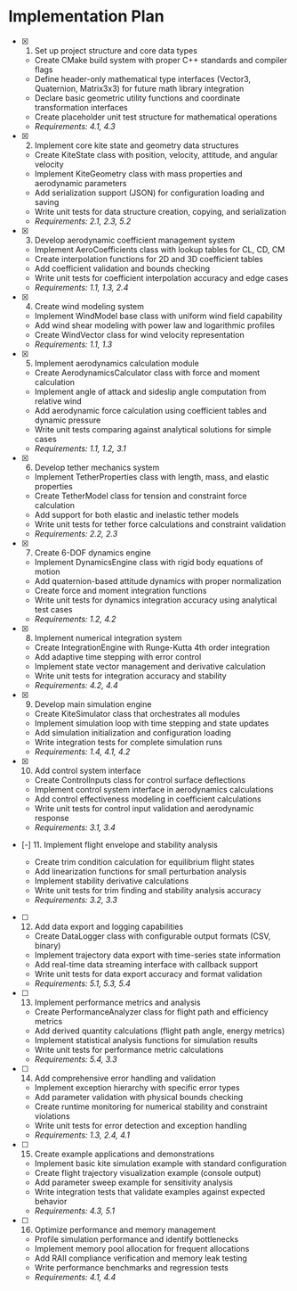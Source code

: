 # Implementation Plan

- [x] 1. Set up project structure and core data types



  - Create CMake build system with proper C++ standards and compiler flags
  - Define header-only mathematical type interfaces (Vector3, Quaternion, Matrix3x3) for future math library integration
  - Declare basic geometric utility functions and coordinate transformation interfaces
  - Create placeholder unit test structure for mathematical operations
  - _Requirements: 4.1, 4.3_

- [x] 2. Implement core kite state and geometry data structures





  - Create KiteState class with position, velocity, attitude, and angular velocity
  - Implement KiteGeometry class with mass properties and aerodynamic parameters
  - Add serialization support (JSON) for configuration loading and saving
  - Write unit tests for data structure creation, copying, and serialization
  - _Requirements: 2.1, 2.3, 5.2_

- [x] 3. Develop aerodynamic coefficient management system





  - Implement AeroCoefficients class with lookup tables for CL, CD, CM
  - Create interpolation functions for 2D and 3D coefficient tables
  - Add coefficient validation and bounds checking
  - Write unit tests for coefficient interpolation accuracy and edge cases
  - _Requirements: 1.1, 1.3, 2.4_

- [x] 4. Create wind modeling system






  - Implement WindModel base class with uniform wind field capability
  - Add wind shear modeling with power law and logarithmic profiles
  - Create WindVector class for wind velocity representation
  - _Requirements: 1.1, 1.3_

- [x] 5. Implement aerodynamics calculation module






  - Create AerodynamicsCalculator class with force and moment calculation
  - Implement angle of attack and sideslip angle computation from relative wind
  - Add aerodynamic force calculation using coefficient tables and dynamic pressure
  - Write unit tests comparing against analytical solutions for simple cases
  - _Requirements: 1.1, 1.2, 3.1_

- [x] 6. Develop tether mechanics system






  - Implement TetherProperties class with length, mass, and elastic properties
  - Create TetherModel class for tension and constraint force calculation
  - Add support for both elastic and inelastic tether models
  - Write unit tests for tether force calculations and constraint validation
  - _Requirements: 2.2, 2.3_

- [x] 7. Create 6-DOF dynamics engine






  - Implement DynamicsEngine class with rigid body equations of motion
  - Add quaternion-based attitude dynamics with proper normalization
  - Create force and moment integration functions
  - Write unit tests for dynamics integration accuracy using analytical test cases
  - _Requirements: 1.2, 4.2_

- [x] 8. Implement numerical integration system






  - Create IntegrationEngine with Runge-Kutta 4th order integration
  - Add adaptive time stepping with error control
  - Implement state vector management and derivative calculation
  - Write unit tests for integration accuracy and stability
  - _Requirements: 4.2, 4.4_

- [x] 9. Develop main simulation engine






  - Create KiteSimulator class that orchestrates all modules
  - Implement simulation loop with time stepping and state updates
  - Add simulation initialization and configuration loading
  - Write integration tests for complete simulation runs
  - _Requirements: 1.4, 4.1, 4.2_

- [x] 10. Add control system interface










  - Create ControlInputs class for control surface deflections
  - Implement control system interface in aerodynamics calculations
  - Add control effectiveness modeling in coefficient calculations
  - Write unit tests for control input validation and aerodynamic response
  - _Requirements: 3.1, 3.4_

- [-] 11. Implement flight envelope and stability analysis



  - Create trim condition calculation for equilibrium flight states
  - Add linearization functions for small perturbation analysis
  - Implement stability derivative calculations
  - Write unit tests for trim finding and stability analysis accuracy
  - _Requirements: 3.2, 3.3_

- [ ] 12. Add data export and logging capabilities
  - Create DataLogger class with configurable output formats (CSV, binary)
  - Implement trajectory data export with time-series state information
  - Add real-time data streaming interface with callback support
  - Write unit tests for data export accuracy and format validation
  - _Requirements: 5.1, 5.3, 5.4_

- [ ] 13. Implement performance metrics and analysis
  - Create PerformanceAnalyzer class for flight path and efficiency metrics
  - Add derived quantity calculations (flight path angle, energy metrics)
  - Implement statistical analysis functions for simulation results
  - Write unit tests for performance metric calculations
  - _Requirements: 5.4, 3.3_

- [ ] 14. Add comprehensive error handling and validation
  - Implement exception hierarchy with specific error types
  - Add parameter validation with physical bounds checking
  - Create runtime monitoring for numerical stability and constraint violations
  - Write unit tests for error detection and exception handling
  - _Requirements: 1.3, 2.4, 4.1_

- [ ] 15. Create example applications and demonstrations
  - Implement basic kite simulation example with standard configuration
  - Create flight trajectory visualization example (console output)
  - Add parameter sweep example for sensitivity analysis
  - Write integration tests that validate examples against expected behavior
  - _Requirements: 4.3, 5.1_

- [ ] 16. Optimize performance and memory management
  - Profile simulation performance and identify bottlenecks
  - Implement memory pool allocation for frequent allocations
  - Add RAII compliance verification and memory leak testing
  - Write performance benchmarks and regression tests
  - _Requirements: 4.1, 4.4_